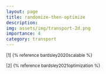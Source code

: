 ```yaml
---
layout: page
title: randomize-then-optimize
description: 
img: assets/img/transport-2d.png
importance: 4
category: transport
---
```


<sub>[1] {% reference bardsley2020scalable %}</sub>

<sub>[2] {% reference bardsley2021optimization %}</sub>